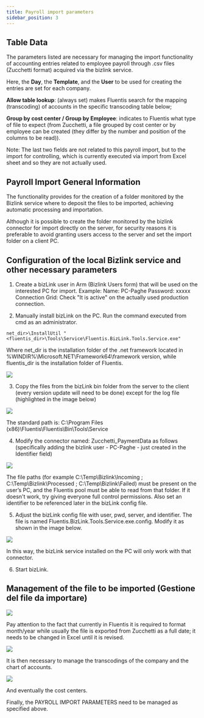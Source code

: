 ```yaml
---
title: Payroll import parameters
sidebar_position: 3
---
```


## Table Data

The parameters listed are necessary for managing the import functionality of accounting entries related to employee payroll through .csv files (Zucchetti format) acquired via the bizlink service.

Here, the **Day**, the **Template**, and the **User** to be used for creating the entries are set for each company.

**Allow table lookup**: (always set) makes Fluentis search for the mapping (transcoding) of accounts in the specific transcoding table below;
 
**Group by cost center / Group by Employee**: indicates to Fluentis what type of file to expect (from Zucchetti, a file grouped by cost center or by employee can be created (they differ by the number and position of the columns to be read)).

Note: The last two fields are not related to this payroll import, but to the import for controlling, which is currently executed via import from Excel sheet and so they are not actually used.

## Payroll Import General Information

The functionality provides for the creation of a folder monitored by the Bizlink service where to deposit the files to be imported, achieving automatic processing and importation. 

Although it is possible to create the folder monitored by the bizlink connector for import directly on the server, for security reasons it is preferable to avoid granting users access to the server and set the import folder on a client PC.

## Configuration of the local Bizlink service and other necessary parameters

1. Create a bizLink user in Arm (Bizlink Users form) that will be used on the interested PC for import.
Example: Name: PC-Paghe Password: xxxxx Connection Grid: Check "It is active" on the actually used production connection.

2. Manually install bizLink on the PC.
   Run the command executed from cmd as an administrator.

`net_dir>\InstallUtil "<fluentis_dir>\Tools\Service\Fluentis.BizLink.Tools.Service.exe"`

Where net_dir is the installation folder of the .net framework located in %WINDIR%\Microsoft.NET\Framework64\framework version, while fluentis_dir is the installation folder of Fluentis.

![](/img/it-it/configurations/parameters/finance/payroll1.png)

3. Copy the files from the bizLink bin folder from the server to the client (every version update will need to be done) except for the log file (highlighted in the image below)

![](/img/it-it/configurations/parameters/finance/payroll2.png)

The standard path is: C:\Program Files (x86)\Fluentis\Fluentis\Bin\Tools\Service

4. Modify the connector named: Zucchetti_PaymentData as follows (specifically adding the bizlink user - PC-Paghe - just created in the Identifier field)

![](/img/it-it/configurations/parameters/finance/payroll5.png)

The file paths (for example C:\Temp\Bizlink\Incoming ; C:\Temp\Bizlink\Processed ; C:\Temp\Bizlink\Failed) must be present on the user’s PC, and the Fluentis pool must be able to read from that folder. If it doesn't work, try giving everyone full control permissions.
Also set an identifier to be referenced later in the bizLink config file.

5. Adjust the bizLink config file with user, pwd, server, and identifier. The file is named Fluentis.BizLink.Tools.Service.exe.config. 
Modify it as shown in the image below.

![](/img/it-it/configurations/parameters/finance/payroll4.png)
 
In this way, the bizLink service installed on the PC will only work with that connector.

6. Start bizLink.

## Management of the file to be imported (Gestione del file da importare)

![](/img/it-it/configurations/parameters/finance/payroll7.png)

Pay attention to the fact that currently in Fluentis it is required to format month/year while usually the file is exported from Zucchetti as a full date; it needs to be changed in Excel until it is revised.

![](/img/it-it/configurations/parameters/finance/payroll8.png)

It is then necessary to manage the transcodings of the company and the chart of accounts.

![](/img/it-it/configurations/parameters/finance/payroll9.png)

And eventually the cost centers.

Finally, the PAYROLL IMPORT PARAMETERS need to be managed as specified above.